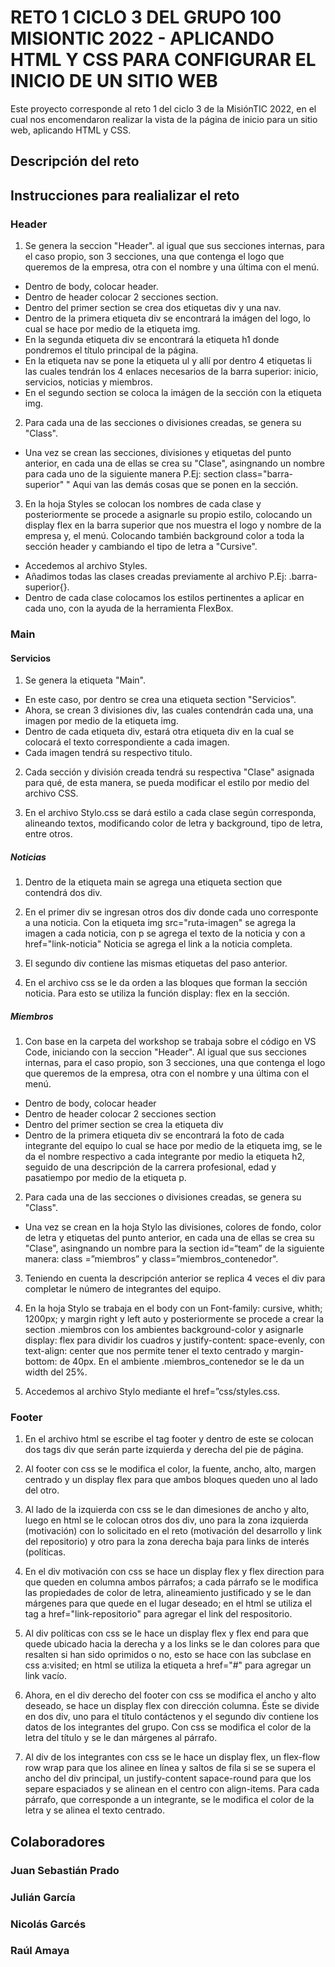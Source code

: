 # RETO 1 CICLO 3 DEL GRUPO 100 MISIONTIC 2022 - APLICANDO HTML Y CSS PARA CONFIGURAR EL INICIO DE UN SITIO WEB

Este proyecto corresponde al reto 1 del ciclo 3 de la MisiónTIC 2022, en el cual nos encomendaron realizar la vista de la página de inicio para un sitio web, aplicando HTML y CSS.

## Descripción del reto


## Instrucciones para realializar el reto


### Header

1. Se genera la seccion "Header". al igual que sus secciones internas, para el caso propio, son 3 secciones, una que contenga el logo que queremos de la empresa, otra con el nombre y una última con el menú.
  - Dentro de body, colocar header.
  - Dentro de header colocar 2 secciones section.
  - Dentro del primer section se crea dos etiquetas div y una nav.
  - Dentro de la primera etiqueta div se encontrará la imágen del logo, lo cual se hace por medio de la etiqueta img.
  - En la segunda etiqueta div se encontrará la etiqueta h1 donde pondremos el título principal de la página.
  - En la etiqueta nav se pone la etiqueta ul y allí por dentro 4 etiquetas li las cuales tendrán los 4 enlaces necesarios de la barra superior: inicio, servicios, noticias y miembros.
  - En el segundo section se coloca la imágen de la sección con la etiqueta img.

2. Para cada una de las secciones o divisiones creadas, se genera su "Class".
  - Una vez se crean las secciones, divisiones y etiquetas del punto anterior, en cada una de ellas se crea su "Clase", asingnando un nombre para cada uno de la siguiente manera P.Ej: section class="barra-superior" " Aqui van las demás cosas que se ponen en la sección.

3. En la hoja Styles se colocan los nombres de cada clase y posteriormente se procede a asignarle su propio estilo, colocando un display flex en la barra superior que nos muestra el logo y nombre de la empresa y, el menú. Colocando también background color a toda la sección header y cambiando el tipo de letra a "Cursive".
  - Accedemos al archivo Styles.
  - Añadimos todas las clases creadas previamente al archivo P.Ej: .barra-superior{}.
  - Dentro de cada clase colocamos los estilos pertinentes a aplicar en cada uno, con la ayuda de la herramienta FlexBox.

### Main

#### Servicios

1. Se genera la etiqueta "Main". 
  - En este caso, por dentro se crea una etiqueta section "Servicios". 
  - Ahora, se crean 3 divisiones div, las cuales contendrán cada una, una imagen por medio de la etiqueta img. 
  - Dentro de cada etiqueta div, estará otra etiqueta div en la cual se colocará el texto correspondiente a cada imagen.
  - Cada imagen tendrá su respectivo titulo.

2. Cada sección y división creada tendrá su respectiva "Clase" asignada para qué, de esta manera, se pueda modificar el estilo por medio del archivo CSS.

3. En el archivo Stylo.css se dará estilo a cada clase según corresponda, alineando textos, modificando color de letra y background, tipo de letra, entre otros.

##### Noticias

1. Dentro de la etiqueta main se agrega una etiqueta section que contendrá dos div. 

2. En el primer div se ingresan otros dos div donde cada uno corresponte a una noticia. Con la etiqueta img src="ruta-imagen" se agrega la imagen a cada noticia, con p se agrega el texto de la noticia y con a href="link-noticia" Noticia se agrega el link a la noticia completa.

3. El segundo div contiene las mismas etiquetas del paso anterior.

4. En el archivo css se le da orden a las bloques que forman la sección noticia. Para esto se utiliza la función display: flex en la sección.

##### Miembros

1. Con base en la carpeta del workshop se trabaja sobre el código en VS Code, iniciando con la seccion "Header". Al igual que sus secciones internas, para el caso propio, son 3 secciones, una que contenga el logo que queremos de la empresa, otra con el nombre y una última con el menú.
  - Dentro de body, colocar header
  - Dentro de header colocar 2 secciones section
  - Dentro del primer section se crea la etiqueta div
  - Dentro de la primera etiqueta div se encontrará la foto de cada integrante del equipo lo cual se hace por medio de la etiqueta img, se le da el nombre respectivo a cada integrante por medio la etiqueta h2, seguido de una descripción de la carrera profesional, edad y pasatiempo por medio de la etiqueta p.  

2. Para cada una de las secciones o divisiones creadas, se genera su "Class".
  - Una vez se crean en la hoja Stylo las divisiones, colores de fondo, color de letra y etiquetas del punto anterior, en cada una de ellas se crea su "Clase", asingnando un nombre para la section id=“team” de la siguiente manera:  class =”miembros” y class=”miembros_contenedor".

3. Teniendo en cuenta la descripción anterior se replica 4 veces el div para completar le número de integrantes del equipo. 

4. En la hoja Stylo se trabaja en el body con un Font-family: cursive, whith; 1200px; y margin right y left auto  y posteriormente se procede a crear la section .miembros con los ambientes background-color y asignarle display: flex para dividir los cuadros y justify-content: space-evenly, con text-align: center que nos permite tener el texto centrado y margin-bottom: de 40px.
En el ambiente .miembros_contenedor se le da un width del 25%.

5. Accedemos al archivo Stylo mediante el href=”css/styles.css.

### Footer

1. En el archivo html se escribe el tag footer y dentro de este se colocan dos tags div que serán parte izquierda y derecha del pie de página. 

2. Al footer con css se le modifica el color, la fuente, ancho, alto, margen centrado y un display flex para que ambos bloques queden uno al lado del otro. 

3. Al lado de la izquierda con css se le dan dimesiones de ancho y alto, luego en html se le colocan otros dos div, uno para la zona izquierda (motivación) con lo solicitado en el reto (motivación del desarrollo y link del repositorio) y otro para la zona derecha baja para links de interés (políticas.

4. En el div motivación con css se hace un display flex y flex direction para que queden en columna ambos párrafos; a cada párrafo se le modifica las propiedades de color de letra, alineamiento justificado y se le dan márgenes para que quede en el lugar deseado; en el html se utiliza el tag a href="link-repositorio" para agregar el link del respositorio. 

5. Al div políticas con css se le hace un display flex y flex end para que quede ubicado hacia la derecha y a los links se le dan colores para que resalten si han sido oprimidos o no, esto se hace con las subclase en css a:visited; en html se utiliza la etiqueta a href="#" para agregar un link vacío.

6. Ahora, en el div derecho del footer con css se modifica el ancho y alto deseado, se hace un display flex con dirección columna. Éste se divide en dos div, uno para el título contáctenos y el segundo div contiene los datos de los integrantes del grupo. Con css se modifica el color de la letra del título y se le dan márgenes al párrafo. 

7. Al div de los integrantes con css se le hace un display flex, un flex-flow row wrap para que los alinee en línea y saltos de fila si se se supera el ancho del div principal, un justify-content sapace-round para que los separe espaciados y se alinean en el centro con align-items. Para cada párrafo, que corresponde a un integrante, se le modifica el color de la letra y se alinea el texto centrado.

## Colaboradores

### Juan Sebastián Prado
### Julián García
### Nicolás Garcés
### Raúl Amaya